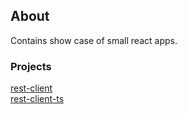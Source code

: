 ## About 
Contains show case of small react apps.

### Projects

[rest-client](rest-client/README.md)  
[rest-client-ts](rest-client-ts/README.md)